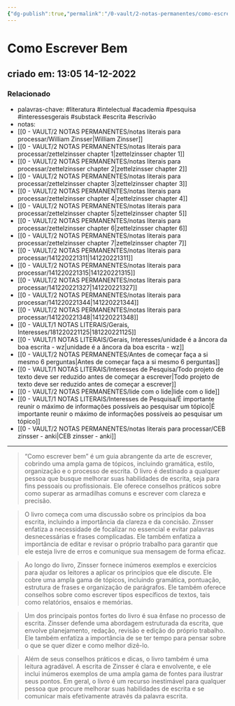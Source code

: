 ```yaml
---
{"dg-publish":true,"permalink":"/0-vault/2-notas-permanentes/como-escrever-bem/","tags":["permanente","literatura","intelectual","academia","pesquisa","interessesgerais","substack","escrita","escrivão"],"dgHomeLink":true,"dgShowLocalGraph":true,"dgShowFileTree":true,"dgEnableSearch":true,"noteIcon":""}
---
```


# Como Escrever Bem
## criado em: 13:05 14-12-2022

### Relacionado
- palavras-chave: #literatura #intelectual #academia #pesquisa #interessesgerais #substack #escrita #escrivão 
- notas: 
- [[0 - VAULT/2 NOTAS PERMANENTES/notas literais para processar/William Zinsser\|William Zinsser]]
- [[0 - VAULT/2 NOTAS PERMANENTES/notas literais para processar/zettelzinsser chapter 1\|zettelzinsser chapter 1]]
- [[0 - VAULT/2 NOTAS PERMANENTES/notas literais para processar/zettelzinsser chapter 2\|zettelzinsser chapter 2]]
- [[0 - VAULT/2 NOTAS PERMANENTES/notas literais para processar/zettelzinsser chapter 3\|zettelzinsser chapter 3]]
- [[0 - VAULT/2 NOTAS PERMANENTES/notas literais para processar/zettelzinsser chapter 4\|zettelzinsser chapter 4]]
- [[0 - VAULT/2 NOTAS PERMANENTES/notas literais para processar/zettelzinsser chapter 5\|zettelzinsser chapter 5]]
- [[0 - VAULT/2 NOTAS PERMANENTES/notas literais para processar/zettelzinsser chapter 6\|zettelzinsser chapter 6]] 
- [[0 - VAULT/2 NOTAS PERMANENTES/notas literais para processar/zettelzinsser chapter 7\|zettelzinsser chapter 7]]
- [[0 - VAULT/2 NOTAS PERMANENTES/notas literais para processar/141220221311\|141220221311]]
- [[0 - VAULT/2 NOTAS PERMANENTES/notas literais para processar/141220221315\|141220221315]]
- [[0 - VAULT/2 NOTAS PERMANENTES/notas literais para processar/141220221327\|141220221327]]
- [[0 - VAULT/2 NOTAS PERMANENTES/notas literais para processar/141220221344\|141220221344]]
- [[0 - VAULT/2 NOTAS PERMANENTES/notas literais para processar/141220221348\|141220221348]]
- [[0 - VAULT/1 NOTAS LITERAIS/Gerais, Interesses/181220221125\|181220221125]]
- [[0 - VAULT/1 NOTAS LITERAIS/Gerais, Interesses/unidade é a âncora da boa escrita - wz\|unidade é a âncora da boa escrita - wz]]
- [[0 - VAULT/2 NOTAS PERMANENTES/Antes de começar faça a si mesmo 6 perguntas\|Antes de começar faça a si mesmo 6 perguntas]]
- [[0 - VAULT/1 NOTAS LITERAIS/Interesses de Pesquisa/Todo projeto de texto deve ser reduzido antes de começar a escrever\|Todo projeto de texto deve ser reduzido antes de começar a escrever]]
- [[0 - VAULT/2 NOTAS PERMANENTES/lide com o lide\|lide com o lide]]
- [[0 - VAULT/1 NOTAS LITERAIS/Interesses de Pesquisa/É importante reunir o máximo de informações possíveis ao pesquisar um tópico\|É importante reunir o máximo de informações possíveis ao pesquisar um tópico]]
- [[0 - VAULT/2 NOTAS PERMANENTES/notas literais para processar/CEB zinsser - anki\|CEB zinsser - anki]]
---
> “Como escrever bem” é um guia abrangente da arte de escrever, cobrindo uma ampla gama de tópicos, incluindo gramática, estilo, organização e o processo de escrita. O livro é destinado a qualquer pessoa que busque melhorar suas habilidades de escrita, seja para fins pessoais ou profissionais. Ele oferece conselhos práticos sobre como superar as armadilhas comuns e escrever com clareza e precisão.

>O livro começa com uma discussão sobre os princípios da boa escrita, incluindo a importância da clareza e da concisão. Zinsser enfatiza a necessidade de focalizar no essencial e evitar palavras desnecessárias e frases complicadas. Ele também enfatiza a importância de editar e revisar o próprio trabalho para garantir que ele esteja livre de erros e comunique sua mensagem de forma eficaz.

>Ao longo do livro, Zinsser fornece inúmeros exemplos e exercícios para ajudar os leitores a aplicar os princípios que ele discute. Ele cobre uma ampla gama de tópicos, incluindo gramática, pontuação, estrutura de frases e organização de parágrafos. Ele também oferece conselhos sobre como escrever tipos específicos de textos, tais como relatórios, ensaios e memórias.

>Um dos principais pontos fortes do livro é sua ênfase no processo de escrita. Zinsser defende uma abordagem estruturada da escrita, que envolve planejamento, redação, revisão e edição do próprio trabalho. Ele também enfatiza a importância de se ter tempo para pensar sobre o que se quer dizer e como melhor dizê-lo.

>Além de seus conselhos práticos e dicas, o livro também é uma leitura agradável. A escrita de Zinsser é clara e envolvente, e ele inclui inúmeros exemplos de uma ampla gama de fontes para ilustrar seus pontos. Em geral, o livro é um recurso inestimável para qualquer pessoa que procure melhorar suas habilidades de escrita e se comunicar mais efetivamente através da palavra escrita.